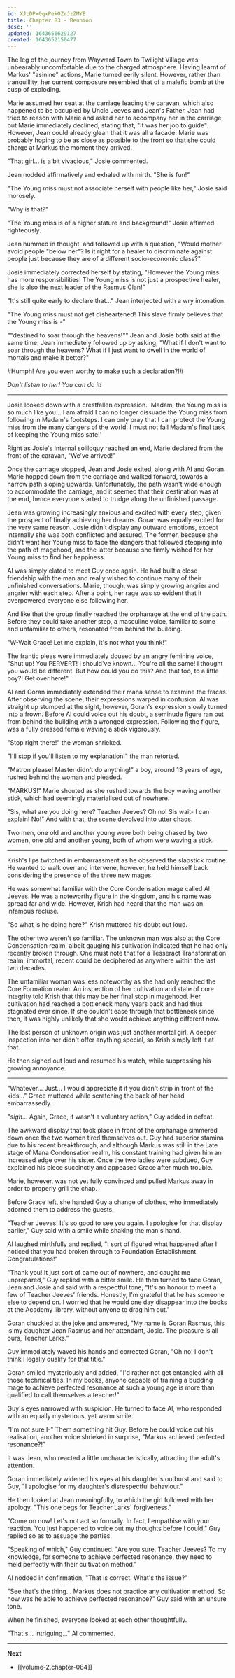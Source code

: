 ```yaml
---
id: XJLDPx0qxPekOZrJzZMYE
title: Chapter 83 - Reunion
desc: ''
updated: 1643656629127
created: 1643652150477
---
```


The leg of the journey from Wayward Town to Twilight Village was unbearably uncomfortable due to the charged atmosphere. Having learnt of Markus' "asinine" actions, Marie turned eerily silent. However, rather than tranquillity, her current composure resembled that of a malefic bomb at the cusp of exploding.

Marie assumed her seat at the carriage leading the caravan, which also happened to be occupied by Uncle Jeeves and Jean's Father. Jean had tried to reason with Marie and asked her to accompany her in the carriage, but Marie immediately declined, stating that, "It was her job to guide". However, Jean could already glean that it was all a facade. Marie was probably hoping to be as close as possible to the front so that she could charge at Markus the moment they arrived.

"That girl... is a bit vivacious," Josie commented.

Jean nodded affirmatively and exhaled with mirth. "She is fun!"

"The Young miss must not associate herself with people like her," Josie said morosely.

"Why is that?"

"The Young miss is of a higher stature and background!" Josie affirmed righteously.

Jean hummed in thought, and followed up with a question, "Would mother avoid people "below her"? Is it right for a healer to discriminate against people just because they are of a different socio-economic class?"

Josie immediately corrected herself by stating, "However the Young miss has more responsibilities! The Young miss is not just a prospective healer, she is also the next leader of the Rasmus Clan!"

"It's still quite early to declare that..." Jean interjected with a wry intonation.

"The Young miss must not get disheartened! This slave firmly believes that the Young miss is -"

""destined to soar through the heavens!"" Jean and Josie both said at the same time. Jean immediately followed up by asking, "What if I don't want to soar through the heavens? What if I just want to dwell in the world of mortals and make it better?"

#Humph! Are you even worthy to make such a declaration?!#

*Don't listen to her! You can do it!*

____

Josie looked down with a crestfallen expression. 'Madam, the Young miss is so much like you... I am afraid I can no longer dissuade the Young miss from following in Madam's footsteps. I can only pray that I can protect the Young miss from the many dangers of the world. I must not fail Madam's final task of keeping the Young miss safe!'

Right as Josie's internal soliloquy reached an end, Marie declared from the front of the caravan, "We've arrived!"

Once the carriage stopped, Jean and Josie exited, along with Al and Goran. Marie hopped down from the carriage and walked forward, towards a narrow path sloping upwards. Unfortunately, the path wasn't wide enough to accommodate the carriage, and it seemed that their destination was at the end, hence everyone started to trudge along the unfinished passage.

Jean was growing increasingly anxious and excited with every step, given the prospect of finally achieving her dreams. Goran was equally excited for the very same reason. Josie didn't display any outward emotions, except internally she was both conflicted and assured. The former, because she didn't want her Young miss to face the dangers that followed stepping into the path of magehood, and the latter because she firmly wished for her Young miss to find her happiness. 

Al was simply elated to meet Guy once again. He had built a close friendship with the man and really wished to continue many of their unfinished conversations. Marie, though, was simply growing angrier and angrier with each step. After a point, her rage was so evident that it overpowered everyone else following her.

And like that the group finally reached the orphanage at the end of the path. Before they could take another step, a masculine voice, familiar to some and unfamiliar to others, resonated from behind the building.

"W-Wait Grace! Let me explain, it's not what you think!"

The frantic pleas were immediately doused by an angry feminine voice, "Shut up! You PERVERT! I should've known... You're all the same! I thought you would be different. But how could you do this? And that too, to a little boy?! Get over here!"

Al and Goran immediately extended their mana sense to examine the fracas. After observing the scene, their expressions warped in confusion. Al was straight up stumped at the sight, however, Goran's expression slowly turned into a frown. Before Al could voice out his doubt, a seminude figure ran out from behind the building with a wronged expression. Following the figure, was a fully dressed female waving a stick vigorously.

"Stop right there!" the woman shrieked.

"I'll stop if you'll listen to my explanation!" the man retorted.

"Matron please! Master didn't do anything!" a boy, around 13 years of age, rushed behind the woman and pleaded.

"MARKUS!" Marie shouted as she rushed towards the boy waving another stick, which had seemingly materialised out of nowhere.

"Sis, what are you doing here? Teacher Jeeves? Oh no! Sis wait- I can explain! No!" And with that, the scene devolved into utter chaos.

Two men, one old and another young were both being chased by two women, one old and another young, both of whom were waving a stick.

____

Krish's lips twitched in embarrassment as he observed the slapstick routine. He wanted to walk over and intervene, however, he held himself back considering the presence of the three new mages.

He was somewhat familiar with the Core Condensation mage called Al Jeeves. He was a noteworthy figure in the kingdom, and his name was spread far and wide. However, Krish had heard that the man was an infamous recluse.

"So what is he doing here?" Krish muttered his doubt out loud.

The other two weren't so familiar. The unknown man was also at the Core Condensation realm, albeit gauging his cultivation indicated that he had only recently broken through. One must note that for a Tesseract Transformation realm, immortal, recent could be deciphered as anywhere within the last two decades.

The unfamiliar woman was less noteworthy as she had only reached the Core Formation realm. An inspection of her cultivation and state of core integrity told Krish that this may be her final stop in magehood. Her cultivation had reached a bottleneck many years back and had thus stagnated ever since. If she couldn't ease through that bottleneck since then, it was highly unlikely that she would achieve anything different now.

The last person of unknown origin was just another mortal girl. A deeper inspection into her didn't offer anything special, so Krish simply left it at that.

He then sighed out loud and resumed his watch, while suppressing his growing annoyance.

____

"Whatever... Just... I would appreciate it if you didn't strip in front of the kids..." Grace muttered while scratching the back of her head embarrassedly.

"*sigh*... Again, Grace, it wasn't a voluntary action," Guy added in defeat.

The awkward display that took place in front of the orphanage simmered down once the two women tired themselves out. Guy had superior stamina due to his recent breakthrough, and although Markus was still in the Late stage of Mana Condensation realm, his constant training had given him an increased edge over his sister. Once the two ladies were subdued, Guy explained his piece succinctly and appeased Grace after much trouble.

Marie, however, was not yet fully convinced and pulled Markus away in order to properly grill the chap.

Before Grace left, she handed Guy a change of clothes, who immediately adorned them to address the guests.

"Teacher Jeeves! It's so good to see you again. I apologise for that display earlier," Guy said with a smile while shaking the man's hand.

Al laughed mirthfully and replied, "I sort of figured what happened after I noticed that you had broken through to Foundation Establishment. Congratulations!"

"Thank you! It just sort of came out of nowhere, and caught me unprepared," Guy replied with a bitter smile. He then turned to face Goran, Jean and Josie and said with a respectful tone, "It's an honour to meet a few of Teacher Jeeves' friends. Honestly, I'm grateful that he has someone else to depend on. I worried that he would one day disappear into the books at the Academy library, without anyone to drag him out."

Goran chuckled at the joke and answered, "My name is Goran Rasmus, this is my daughter Jean Rasmus and her attendant, Josie. The pleasure is all ours, Teacher Larks."

Guy immediately waved his hands and corrected Goran, "Oh no! I don't think I legally qualify for that title."

Goran smiled mysteriously and added, "I'd rather not get entangled with all those technicalities. In my books, anyone capable of training a budding mage to achieve perfected resonance at such a young age is more than qualified to call themselves a teacher!"

Guy's eyes narrowed with suspicion. He turned to face Al, who responded with an equally mysterious, yet warm smile.

"I'm not sure I-" Them something hit Guy. Before he could voice out his realisation, another voice shrieked in surprise, "Markus achieved perfected resonance?!"

It was Jean, who reacted a little uncharacteristically, attracting the adult's attention.

Goran immediately widened his eyes at his daughter's outburst and said to Guy, "I apologise for my daughter's disrespectful behaviour."

He then looked at Jean meaningfully, to which the girl followed with her apology, "This one begs for Teacher Larks' forgiveness."

"Come on now! Let's not act so formally. In fact, I empathise with your reaction. You just happened to voice out my thoughts before I could," Guy replied so as to assuage the parties.

"Speaking of which," Guy continued. "Are you sure, Teacher Jeeves? To my knowledge, for someone to achieve perfected resonance, they need to meld perfectly with their cultivation method."

Al nodded in confirmation, "That is correct. What's the issue?"

"See that's the thing... Markus does not practice any cultivation method. So how was he able to achieve perfected resonance?" Guy said with an unsure tone.

When he finished, everyone looked at each other thoughtfully.

"That's... intriguing..." Al commented.

____

**Next**
* [[volume-2.chapter-084]]